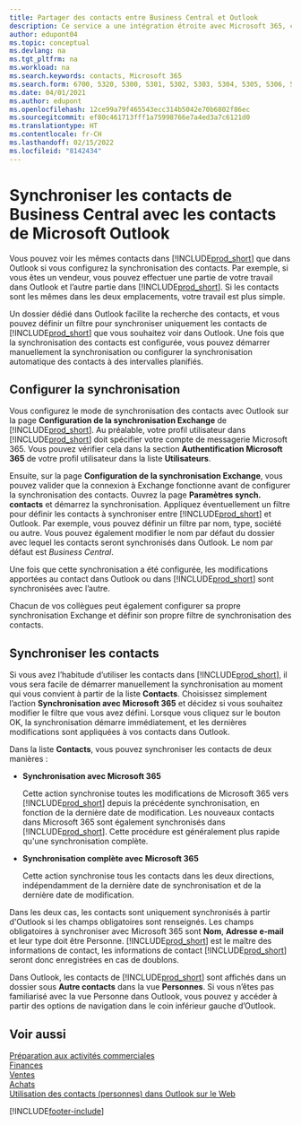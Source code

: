 ```yaml
---
title: Partager des contacts entre Business Central et Outlook
description: Ce service a une intégration étroite avec Microsoft 365, ce qui vous permet de partager des contacts entre Outlook et Business Central.
author: edupont04
ms.topic: conceptual
ms.devlang: na
ms.tgt_pltfrm: na
ms.workload: na
ms.search.keywords: contacts, Microsoft 365
ms.search.form: 6700, 5320, 5300, 5301, 5302, 5303, 5304, 5305, 5306, 5307, 5308, 5309, 5310, 5311
ms.date: 04/01/2021
ms.author: edupont
ms.openlocfilehash: 12ce99a79f465543ecc314b5042e70b6802f86ec
ms.sourcegitcommit: ef80c461713fff1a75998766e7a4ed3a7c6121d0
ms.translationtype: HT
ms.contentlocale: fr-CH
ms.lasthandoff: 02/15/2022
ms.locfileid: "8142434"
---
```

# <a name="synchronize-contacts-in-business-central-with-contacts-in-microsoft-outlook"></a>Synchroniser les contacts de Business Central avec les contacts de Microsoft Outlook

Vous pouvez voir les mêmes contacts dans [!INCLUDE[prod_short](includes/prod_short.md)] que dans Outlook si vous configurez la synchronisation des contacts. Par exemple, si vous êtes un vendeur, vous pouvez effectuer une partie de votre travail dans Outlook et l’autre partie dans [!INCLUDE[prod_short](includes/prod_short.md)]. Si les contacts sont les mêmes dans les deux emplacements, votre travail est plus simple.  

Un dossier dédié dans Outlook facilite la recherche des contacts, et vous pouvez définir un filtre pour synchroniser uniquement les contacts de [!INCLUDE[prod_short](includes/prod_short.md)] que vous souhaitez voir dans Outlook. Une fois que la synchronisation des contacts est configurée, vous pouvez démarrer manuellement la synchronisation ou configurer la synchronisation automatique des contacts à des intervalles planifiés.  

## <a name="set-up-synchronization"></a>Configurer la synchronisation
Vous configurez le mode de synchronisation des contacts avec Outlook sur la page **Configuration de la synchronisation Exchange** de [!INCLUDE[prod_short](includes/prod_short.md)]. Au préalable, votre profil utilisateur dans [!INCLUDE[prod_short](includes/prod_short.md)] doit spécifier votre compte de messagerie Microsoft 365. Vous pouvez vérifier cela dans la section **Authentification Microsoft 365** de votre profil utilisateur dans la liste **Utilisateurs**.  

Ensuite, sur la page **Configuration de la synchronisation Exchange**, vous pouvez valider que la connexion à Exchange fonctionne avant de configurer la synchronisation des contacts. Ouvrez la page **Paramètres synch. contacts** et démarrez la synchronisation. Appliquez éventuellement un filtre pour définir les contacts à synchroniser entre [!INCLUDE[prod_short](includes/prod_short.md)] et Outlook. Par exemple, vous pouvez définir un filtre par nom, type, société ou autre. Vous pouvez également modifier le nom par défaut du dossier avec lequel les contacts seront synchronisés dans Outlook. Le nom par défaut est *Business Central*.  

Une fois que cette synchronisation a été configurée, les modifications apportées au contact dans Outlook ou dans [!INCLUDE[prod_short](includes/prod_short.md)] sont synchronisées avec l’autre.  

Chacun de vos collègues peut également configurer sa propre synchronisation Exchange et définir son propre filtre de synchronisation des contacts.  

## <a name="synchronize-contacts"></a>Synchroniser les contacts
Si vous avez l’habitude d’utiliser les contacts dans [!INCLUDE[prod_short](includes/prod_short.md)], il vous sera facile de démarrer manuellement la synchronisation au moment qui vous convient à partir de la liste **Contacts**. Choisissez simplement l’action **Synchronisation avec Microsoft 365** et décidez si vous souhaitez modifier le filtre que vous avez défini. Lorsque vous cliquez sur le bouton OK, la synchronisation démarre immédiatement, et les dernières modifications sont appliquées à vos contacts dans Outlook.  

Dans la liste **Contacts**, vous pouvez synchroniser les contacts de deux manières :

* **Synchronisation avec Microsoft 365**

  Cette action synchronise toutes les modifications de Microsoft 365 vers [!INCLUDE[prod_short](includes/prod_short.md)] depuis la précédente synchronisation, en fonction de la dernière date de modification. Les nouveaux contacts dans Microsoft 365 sont également synchronisés dans [!INCLUDE[prod_short](includes/prod_short.md)]. Cette procédure est généralement plus rapide qu'une synchronisation complète.  

* **Synchronisation complète avec Microsoft 365**

  Cette action synchronise tous les contacts dans les deux directions, indépendamment de la dernière date de synchronisation et de la dernière date de modification.  

Dans les deux cas, les contacts sont uniquement synchronisés à partir d'Outlook si les champs obligatoires sont renseignés. Les champs obligatoires à synchroniser avec Microsoft 365 sont **Nom**, **Adresse e-mail** et leur type doit être Personne. [!INCLUDE[prod_short](includes/prod_short.md)] est le maître des informations de contact, les informations de contact [!INCLUDE[prod_short](includes/prod_short.md)] seront donc enregistrées en cas de doublons.  

Dans Outlook, les contacts de [!INCLUDE[prod_short](includes/prod_short.md)] sont affichés dans un dossier sous **Autre contacts** dans la vue **Personnes**. Si vous n’êtes pas familiarisé avec la vue Personne dans Outlook, vous pouvez y accéder à partir des options de navigation dans le coin inférieur gauche d’Outlook.  

## <a name="see-also"></a>Voir aussi
[Préparation aux activités commerciales](ui-get-ready-business.md)  
[Finances](finance.md)  
[Ventes](sales-manage-sales.md)  
[Achats](purchasing-manage-purchasing.md)  
[Utilisation des contacts (personnes) dans Outlook sur le Web](https://support.office.com/article/Using-contacts-People-in-Outlook-on-the-web-1e3438c7-26b2-420c-87de-3cea9d31b5cb?appver=OWB150)  


[!INCLUDE[footer-include](includes/footer-banner.md)]